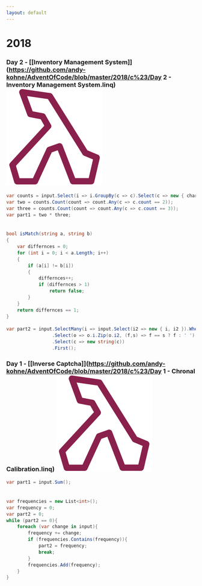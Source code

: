 ```yaml
---
layout: default
---
```

# 2018



### Day 2 - [[Inventory Management System]](https://github.com/andy-kohne/AdventOfCode/blob/master/2018/c%23/Day 2 - Inventory Management System.linq) <a class="linqpad" href="https://raw.githubusercontent.com/andy-kohne/AdventOfCode/master/2018/c%23/Day 2 - Inventory Management System.linq"  title="Download LinqPad script" download><img src="LINQPad.png" alt=""/></a>

```csharp
var counts = input.Select(i => i.GroupBy(c => c).Select(c => new { character = c, count = c.Count() }).ToList());
var two = counts.Count(count => count.Any(c => c.count == 2));
var three = counts.Count(count => count.Any(c => c.count == 3));
var part1 = two * three;


bool isMatch(string a, string b)
{
	var differnces = 0;
	for (int i = 0; i < a.Length; i++)
	{
		if (a[i] != b[i])
		{
			differnces++;
			if (differnces > 1)
				return false;
		}
	}
	return differnces == 1;
}

var part2 = input.SelectMany(i => input.Select(i2 => new { i, i2 }).Where(o => o.i != o.i2 && isMatch(o.i, o.i2)))
				 .Select(o => o.i.Zip(o.i2, (f,s) => f == s ? f : ' ').Where(c => c != ' ').ToArray())
				 .Select(c => new string(c))
				 .First();
```

### Day 1 - [[Inverse Captcha]](https://github.com/andy-kohne/AdventOfCode/blob/master/2018/c%23/Day 1 - Chronal Calibration.linq) <a class="linqpad" href="https://raw.githubusercontent.com/andy-kohne/AdventOfCode/master/2018/c%23/Day 1 - Chronal Calibration.linq"  title="Download LinqPad script" download><img src="LINQPad.png" alt=""/></a>

```csharp
var part1 = input.Sum();


var frequencies = new List<int>();
var frequency = 0;
var part2 = 0;
while (part2 == 0){
	foreach (var change in input){
		frequency += change;
		if (frequencies.Contains(frequency)){
			part2 = frequency;
			break;
		}
		frequencies.Add(frequency);
	}
}
```